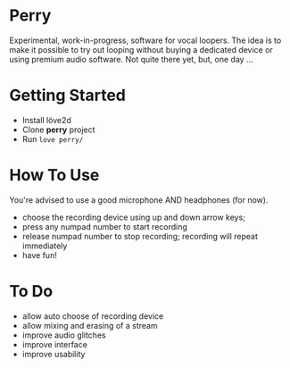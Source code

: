 Perry
=====

Experimental, work-in-progress, software for vocal loopers. The idea is to make it possible
to try out looping without buying a dedicated device or using premium audio software. Not quite
there yet, but, one day ...

Getting Started
===============

- Install löve2d
- Clone **perry** project
- Run `love perry/`

How To Use
==========

You're advised to use a good microphone AND headphones (for now).

- choose the recording device using up and down arrow keys;
- press any numpad number to start recording
- release numpad number to stop recording; recording will repeat immediately
- have fun!

To Do
=====

- allow auto choose of recording device
- allow mixing and erasing of a stream
- improve audio glitches
- improve interface
- improve usability

